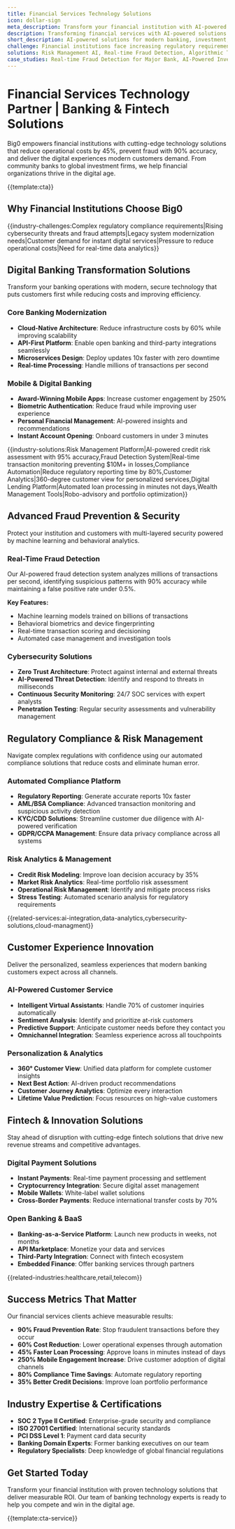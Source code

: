 ```yaml
---
title: Financial Services Technology Solutions
icon: dollar-sign
meta_description: Transform your financial institution with AI-powered solutions. Reduce fraud by 90%, automate compliance, and deliver exceptional digital banking experiences.
description: Transforming financial services with AI-powered solutions for risk management, fraud detection, and customer experience enhancement
short_description: AI-powered solutions for modern banking, investment, and fintech companies to enhance security, compliance, and customer experience
challenge: Financial institutions face increasing regulatory requirements, sophisticated cyber threats, and rising customer expectations for instant, personalized services while maintaining security and compliance
solutions: Risk Management AI, Real-time Fraud Detection, Algorithmic Trading, Customer Analytics, Regulatory Compliance Automation, Credit Scoring Models
case_studies: Real-time Fraud Detection for Major Bank, AI-Powered Investment Platform, Automated Compliance Reporting System
---
```


# Financial Services Technology Partner | Banking & Fintech Solutions

Big0 empowers financial institutions with cutting-edge technology solutions that reduce operational costs by 45%, prevent fraud with 90% accuracy, and deliver the digital experiences modern customers demand. From community banks to global investment firms, we help financial organizations thrive in the digital age.

{{template:cta}}

## Why Financial Institutions Choose Big0

{{industry-challenges:Complex regulatory compliance requirements|Rising cybersecurity threats and fraud attempts|Legacy system modernization needs|Customer demand for instant digital services|Pressure to reduce operational costs|Need for real-time data analytics}}

## Digital Banking Transformation Solutions

Transform your banking operations with modern, secure technology that puts customers first while reducing costs and improving efficiency.

### Core Banking Modernization

- **Cloud-Native Architecture**: Reduce infrastructure costs by 60% while improving scalability
- **API-First Platform**: Enable open banking and third-party integrations seamlessly
- **Microservices Design**: Deploy updates 10x faster with zero downtime
- **Real-time Processing**: Handle millions of transactions per second

### Mobile & Digital Banking

- **Award-Winning Mobile Apps**: Increase customer engagement by 250%
- **Biometric Authentication**: Reduce fraud while improving user experience
- **Personal Financial Management**: AI-powered insights and recommendations
- **Instant Account Opening**: Onboard customers in under 3 minutes

{{industry-solutions:Risk Management Platform|AI-powered credit risk assessment with 95% accuracy,Fraud Detection System|Real-time transaction monitoring preventing $10M+ in losses,Compliance Automation|Reduce regulatory reporting time by 80%,Customer Analytics|360-degree customer view for personalized services,Digital Lending Platform|Automated loan processing in minutes not days,Wealth Management Tools|Robo-advisory and portfolio optimization}}

## Advanced Fraud Prevention & Security

Protect your institution and customers with multi-layered security powered by machine learning and behavioral analytics.

### Real-Time Fraud Detection

Our AI-powered fraud detection system analyzes millions of transactions per second, identifying suspicious patterns with 90% accuracy while maintaining a false positive rate under 0.5%.

**Key Features:**

- Machine learning models trained on billions of transactions
- Behavioral biometrics and device fingerprinting
- Real-time transaction scoring and decisioning
- Automated case management and investigation tools

### Cybersecurity Solutions

- **Zero Trust Architecture**: Protect against internal and external threats
- **AI-Powered Threat Detection**: Identify and respond to threats in milliseconds
- **Continuous Security Monitoring**: 24/7 SOC services with expert analysts
- **Penetration Testing**: Regular security assessments and vulnerability management

## Regulatory Compliance & Risk Management

Navigate complex regulations with confidence using our automated compliance solutions that reduce costs and eliminate human error.

### Automated Compliance Platform

- **Regulatory Reporting**: Generate accurate reports 10x faster
- **AML/BSA Compliance**: Advanced transaction monitoring and suspicious activity detection
- **KYC/CDD Solutions**: Streamline customer due diligence with AI-powered verification
- **GDPR/CCPA Management**: Ensure data privacy compliance across all systems

### Risk Analytics & Management

- **Credit Risk Modeling**: Improve loan decision accuracy by 35%
- **Market Risk Analytics**: Real-time portfolio risk assessment
- **Operational Risk Management**: Identify and mitigate process risks
- **Stress Testing**: Automated scenario analysis for regulatory requirements

{{related-services:ai-integration,data-analytics,cybersecurity-solutions,cloud-managment}}

## Customer Experience Innovation

Deliver the personalized, seamless experiences that modern banking customers expect across all channels.

### AI-Powered Customer Service

- **Intelligent Virtual Assistants**: Handle 70% of customer inquiries automatically
- **Sentiment Analysis**: Identify and prioritize at-risk customers
- **Predictive Support**: Anticipate customer needs before they contact you
- **Omnichannel Integration**: Seamless experience across all touchpoints

### Personalization & Analytics

- **360° Customer View**: Unified data platform for complete customer insights
- **Next Best Action**: AI-driven product recommendations
- **Customer Journey Analytics**: Optimize every interaction
- **Lifetime Value Prediction**: Focus resources on high-value customers

## Fintech & Innovation Solutions

Stay ahead of disruption with cutting-edge fintech solutions that drive new revenue streams and competitive advantages.

### Digital Payment Solutions

- **Instant Payments**: Real-time payment processing and settlement
- **Cryptocurrency Integration**: Secure digital asset management
- **Mobile Wallets**: White-label wallet solutions
- **Cross-Border Payments**: Reduce international transfer costs by 70%

### Open Banking & BaaS

- **Banking-as-a-Service Platform**: Launch new products in weeks, not months
- **API Marketplace**: Monetize your data and services
- **Third-Party Integration**: Connect with fintech ecosystem
- **Embedded Finance**: Offer banking services through partners

{{related-industries:healthcare,retail,telecom}}

## Success Metrics That Matter

Our financial services clients achieve measurable results:

- **90% Fraud Prevention Rate**: Stop fraudulent transactions before they occur
- **60% Cost Reduction**: Lower operational expenses through automation
- **45% Faster Loan Processing**: Approve loans in minutes instead of days
- **250% Mobile Engagement Increase**: Drive customer adoption of digital channels
- **80% Compliance Time Savings**: Automate regulatory reporting
- **35% Better Credit Decisions**: Improve loan portfolio performance

## Industry Expertise & Certifications

- **SOC 2 Type II Certified**: Enterprise-grade security and compliance
- **ISO 27001 Certified**: International security standards
- **PCI DSS Level 1**: Payment card data security
- **Banking Domain Experts**: Former banking executives on our team
- **Regulatory Specialists**: Deep knowledge of global financial regulations

## Get Started Today

Transform your financial institution with proven technology solutions that deliver measurable ROI. Our team of banking technology experts is ready to help you compete and win in the digital age.

{{template:cta-service}}
